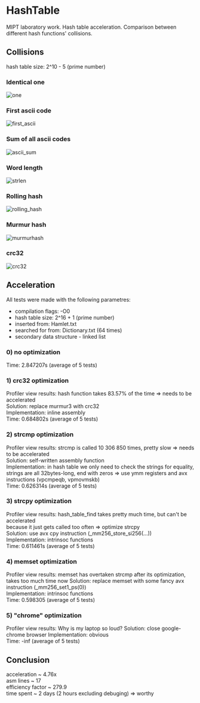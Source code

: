 # HashTable
MIPT laboratory work. Hash table acceleration. Comparison between different hash functions' collisions.

## Collisions
hash table size: 2^10 - 5 (prime number)

### Identical one

![one](https://user-images.githubusercontent.com/66733765/163371649-57f4e54f-0a9f-4792-b92c-1e4fb1f90c71.jpg)

### First ascii code

![first_ascii](https://user-images.githubusercontent.com/66733765/163372458-5592036b-1fba-4fe8-82b0-ec3a6e153faa.jpg)

### Sum of all ascii codes

![ascii_sum](https://user-images.githubusercontent.com/66733765/163372649-c3fda432-bdd8-4b95-b56f-4b4fcb2f56dd.jpg)

### Word length

![strlen](https://user-images.githubusercontent.com/66733765/163372839-c4d64b3d-d451-4f88-b6bf-2a2605fdbe19.jpg)

### Rolling hash

![rolling_hash](https://user-images.githubusercontent.com/66733765/163372967-c1b25a69-77bc-4e3c-b151-3de8b5749745.jpg)

### Murmur hash

![murmurhash](https://user-images.githubusercontent.com/66733765/163373933-1c4b4536-43cc-4867-ad77-99a29ba74dc8.jpg)

### crc32

![crc32](https://user-images.githubusercontent.com/66733765/163374045-45c8fd5a-908f-4263-bcb2-1cc76e0c8b08.jpg)

## Acceleration
All tests were made with the following parametres:
* compilation flags: -O0
* hash table size: 2^16 + 1 (prime number)
* inserted from: Hamlet.txt
* searched for from: Dictionary.txt (64 times)
* secondary data structure - linked list

### 0) no optimization <br/>
Time: 2.847207s (average of 5 tests) <br/>

### 1) crc32 optimization <br/>
Profiler view results: hash function takes 83.57% of the time => needs to be accelerated <br/>
Solution: replace murmur3 with crc32 <br/>
Implementation: inline assembly <br/>
Time: 0.684802s (average of 5 tests) <br/>

### 2) strcmp optimization <br/>
Profiler view results: strcmp is called 10 306 850 times, pretty slow => needs to be accelerated <br/>
Solution: self-written assembly function <br/>
Implementation: in hash table we only need to check the strings for equality, <br/>
strings are all 32bytes-long, end with zeros => use ymm registers and avx instructions (vpcmpeqb, vpmovmskb) <br/>
Time: 0.626314s (average of 5 tests) <br/>

### 3) strcpy optimization <br/>
Profiler view results: hash_table_find takes pretty much time, but can't be accelerated <br/>
because it just gets called too often => optimize strcpy <br/>
Solution: use avx cpy instruction (\_mm256_store_si256(...)) <br/>
Implementation: intrinsoc functions <br/>
Time: 0.611461s (average of 5 tests) <br/>

### 4) memset optimization <br/>
Profiler view results: memset has overtaken strcmp after its optimization, takes too much time now
Solution: replace memset with some fancy avx instruction (\_mm256_set1_ps(0)) <br/>
Implementation: intrinsoc functions <br/>
Time: 0.598305 (average of 5 tests) <br/>

### 5) "chrome" optimization <br/>
Profiler view results: Why is my laptop so loud?
Solution: close google-chrome browser
Implementation: obvious <br/>
Time: -inf (average of 5 tests) <br/>

## Conclusion
acceleration ~ 4.76x <br/>
asm lines ~ 17 <br/>
efficiency factor ~ 279.9 <br/>
time spent ~ 2 days (2 hours excluding debuging) => worthy <br/>

